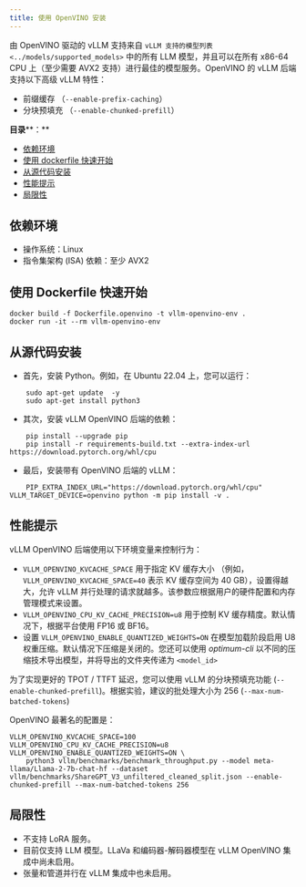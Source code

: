 ```yaml
---
title: 使用 OpenVINO 安装
---
```



由 OpenVINO 驱动的 vLLM 支持来自 `vLLM 支持的模型列表 <../models/supported_models>` 中的所有 LLM 模型，并且可以在所有 x86-64 CPU 上（至少需要 AVX2 支持）进行最佳的模型服务。OpenVINO 的 vLLM 后端支持以下高级 vLLM 特性：


* 前缀缓存 （`--enable-prefix-caching`）
* 分块预填充 （`--enable-chunked-prefill`）


**目录****：**

* [依赖环境](#依赖环境)
* [使用 dockerfile 快速开始](#使用-dockerfile-快速开始)
* [从源代码安装](#从源代码安装)
* [性能提示](#性能提示)
* [局限性](#局限性)


## 依赖环境

* 操作系统：Linux
* 指令集架构 (ISA) 依赖：至少 AVX2


## 使用 Dockerfile 快速开始

```plain
docker build -f Dockerfile.openvino -t vllm-openvino-env .
docker run -it --rm vllm-openvino-env
```


## 从源代码安装

* 首先，安装 Python。例如，在 Ubuntu 22.04 上，您可以运行：

```plain
    sudo apt-get update  -y
    sudo apt-get install python3
```
* 其次，安装 vLLM OpenVINO 后端的依赖：

```plain
    pip install --upgrade pip
    pip install -r requirements-build.txt --extra-index-url https://download.pytorch.org/whl/cpu
```
* 最后，安装带有 OpenVINO 后端的 vLLM：

```plain
    PIP_EXTRA_INDEX_URL="https://download.pytorch.org/whl/cpu" VLLM_TARGET_DEVICE=openvino python -m pip install -v .
```


## 性能提示

vLLM OpenVINO 后端使用以下环境变量来控制行为：


* `VLLM_OPENVINO_KVCACHE_SPACE` 用于指定 KV 缓存大小 （例如，`VLLM_OPENVINO_KVCACHE_SPACE=40` 表示 KV 缓存空间为 40 GB），设置得越大，允许 vLLM 并行处理的请求就越多。该参数应根据用户的硬件配置和内存管理模式来设置。
* `VLLM_OPENVINO_CPU_KV_CACHE_PRECISION=u8` 用于控制 KV 缓存精度。默认情况下，根据平台使用 FP16 或 BF16。
* 设置 `VLLM_OPENVINO_ENABLE_QUANTIZED_WEIGHTS=ON` 在模型加载阶段启用 U8 权重压缩。默认情况下压缩是关闭的。您还可以使用 *optimum-cli* 以不同的压缩技术导出模型，并将导出的文件夹传递为  `<model_id>` 


为了实现更好的 TPOT / TTFT 延迟，您可以使用 vLLM 的分块预填充功能 (`--enable-chunked-prefill`)。根据实验，建议的批处理大小为 256 (`--max-num-batched-tokens`)


OpenVINO 最著名的配置是：

```plain
VLLM_OPENVINO_KVCACHE_SPACE=100 VLLM_OPENVINO_CPU_KV_CACHE_PRECISION=u8 VLLM_OPENVINO_ENABLE_QUANTIZED_WEIGHTS=ON \
    python3 vllm/benchmarks/benchmark_throughput.py --model meta-llama/Llama-2-7b-chat-hf --dataset vllm/benchmarks/ShareGPT_V3_unfiltered_cleaned_split.json --enable-chunked-prefill --max-num-batched-tokens 256
```


## 局限性

* 不支持 LoRA 服务。
* 目前仅支持 LLM 模型。LLaVa 和编码器-解码器模型在 vLLM OpenVINO 集成中尚未启用。
* 张量和管道并行在 vLLM 集成中也未启用。


